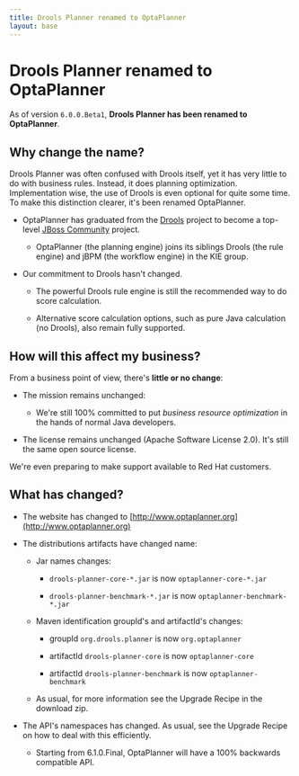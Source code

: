 ```yaml
---
title: Drools Planner renamed to OptaPlanner
layout: base
---
```

# Drools Planner renamed to OptaPlanner

As of version `6.0.0.Beta1`, **Drools Planner has been renamed to OptaPlanner**.

## Why change the name?

Drools Planner was often confused with Drools itself, yet it has very little to do with business rules.
Instead, it does planning optimization. Implementation wise, the use of Drools is even optional for quite some time.
To make this distinction clearer, it's been renamed OptaPlanner.

* OptaPlanner has graduated from the [Drools](http://www.jboss.org/drools) project
to become a top-level [JBoss Community](http://www.jboss.org/) project.

    * OptaPlanner (the planning engine) joins its siblings Drools (the rule engine) and jBPM (the workflow engine)
in the KIE group.

* Our commitment to Drools hasn't changed.

    * The powerful Drools rule engine is still the recommended way to do score calculation.

    * Alternative score calculation options, such as pure Java calculation (no Drools), also remain fully supported.

## How will this affect my business?

From a business point of view, there's **little or no change**:

* The mission remains unchanged:

    * We're still 100% committed to put *business resource optimization* in the hands of normal Java developers.

* The license remains unchanged (Apache Software License 2.0). It's still the same open source license.

We're even preparing to make support available to Red Hat customers.

## What has changed?

* The website has changed to [http://www.optaplanner.org](http://www.optaplanner.org)

* The distributions artifacts have changed name:

    * Jar names changes:

        * `drools-planner-core-*.jar` is now `optaplanner-core-*.jar`

        * `drools-planner-benchmark-*.jar` is now `optaplanner-benchmark-*.jar`

    * Maven identification groupId's and artifactId's changes:

        * groupId `org.drools.planner` is now `org.optaplanner`

        * artifactId `drools-planner-core` is now `optaplanner-core`

        * artifactId `drools-planner-benchmark` is now `optaplanner-benchmark`

    * As usual, for more information see the Upgrade Recipe in the download zip.

* The API's namespaces has changed. As usual, see the Upgrade Recipe on how to deal with this efficiently.

    * Starting from 6.1.0.Final, OptaPlanner will have a 100% backwards compatible API.
